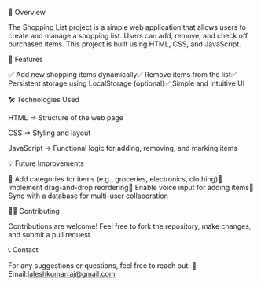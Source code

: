 📌 Overview

The Shopping List project is a simple web application that allows users to create and manage a shopping list. Users can add, remove, and check off purchased items. This project is built using HTML, CSS, and JavaScript.

🎯 Features

✅ Add new shopping items dynamically✅ Remove items from the list✅ Persistent storage using LocalStorage (optional)✅ Simple and intuitive UI

🛠️ Technologies Used

HTML → Structure of the web page

CSS → Styling and layout

JavaScript → Functional logic for adding, removing, and marking items

💡 Future Improvements

🔹 Add categories for items (e.g., groceries, electronics, clothing)🔹 Implement drag-and-drop reordering🔹 Enable voice input for adding items🔹 Sync with a database for multi-user collaboration

👨‍💻 Contributing

Contributions are welcome! Feel free to fork the repository, make changes, and submit a pull request.

📞 Contact

For any suggestions or questions, feel free to reach out:
📧 Email:laleshkumarraj@gmail.com



